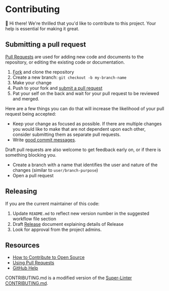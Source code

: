 # Contributing

:wave: Hi there!
We're thrilled that you'd like to contribute to this project.
Your help is essential for making it great.

## Submitting a pull request

[Pull Requests][pulls] are used for adding new code and documents to the repository, or editing the existing code or documentation.

1. [Fork][fork] and clone the repository
1. Create a new branch: `git checkout -b my-branch-name`
1. Make your change
1. Push to your fork and [submit a pull request][pr]
1. Pat your self on the back and wait for your pull request to be reviewed and merged.

Here are a few things you can do that will increase the likelihood of your pull request being accepted:

- Keep your change as focused as possible. If there are multiple changes you would like to make that are not dependent upon each other, consider submitting them as separate pull requests.
- Write [good commit messages](http://tbaggery.com/2008/04/19/a-note-about-git-commit-messages.html).

Draft pull requests are also welcome to get feedback early on, or if there is something blocking you.

- Create a branch with a name that identifies the user and nature of the changes (similar to `user/branch-purpose`)
- Open a pull request

## Releasing

If you are the current maintainer of this code:

1. Update `README.md` to reflect new version number in the suggested workflow file section
2. Draft [Release](https://help.github.com/en/github/administering-a-repository/managing-releases-in-a-repository) document explaining details of Release
3. Look for approval from the project admins.

## Resources

- [How to Contribute to Open Source](https://opensource.guide/how-to-contribute/)
- [Using Pull Requests](https://help.github.com/articles/about-pull-requests/)
- [GitHub Help](https://help.github.com)

[pulls]: https://github.com/Open-Acidification/TankController/pulls
[pr]: https://github.com/Open-Acidification/TankController/compare
[fork]: https://github.com/Open-Acidification/TankController/fork

CONTRIBUTING.md is a modified version of the [Super-Linter CONTRIBUTING.md](https://github.com/github/super-linter/blob/master/.github/CONTRIBUTING.md).
